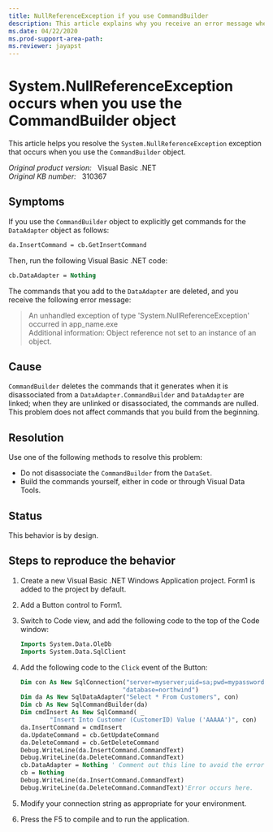 ```yaml
---
title: NullReferenceException if you use CommandBuilder
description: This article explains why you receive an error message when you use the CommandBuilder object, and provides two methods to resolve this problem.
ms.date: 04/22/2020
ms.prod-support-area-path:
ms.reviewer: jayapst
---
```

# System.NullReferenceException occurs when you use the CommandBuilder object

This article helps you resolve the `System.NullReferenceException` exception that occurs when you use the `CommandBuilder` object.

_Original product version:_ &nbsp; Visual Basic .NET  
_Original KB number:_ &nbsp; 310367

## Symptoms

If you use the `CommandBuilder` object to explicitly get commands for the `DataAdapter` object as follows:

```vb
da.InsertCommand = cb.GetInsertCommand
```

Then, run the following Visual Basic .NET code:

```vb
cb.DataAdapter = Nothing
```

The commands that you add to the `DataAdapter` are deleted, and you receive the following error message:

> An unhandled exception of type 'System.NullReferenceException' occurred in app_name.exe  
> Additional information: Object reference not set to an instance of an object.

## Cause

`CommandBuilder` deletes the commands that it generates when it is disassociated from a `DataAdapter.CommandBuilder` and `DataAdapter` are linked; when they are unlinked or disassociated, the commands are nulled. This problem does not affect commands that you build from the beginning.

## Resolution

Use one of the following methods to resolve this problem:

- Do not disassociate the `CommandBuilder` from the `DataSet`.
- Build the commands yourself, either in code or through Visual Data Tools.

## Status

This behavior is by design.

## Steps to reproduce the behavior

1. Create a new Visual Basic .NET Windows Application project. Form1 is added to the project by default.

2. Add a Button control to Form1.

3. Switch to Code view, and add the following code to the top of the Code window:

    ```vb
    Imports System.Data.OleDb
    Imports System.Data.SqlClient
    ```

4. Add the following code to the `Click` event of the Button:

    ```vb
    Dim con As New SqlConnection("server=myserver;uid=sa;pwd=mypassword;" & _
                                "database=northwind")
    Dim da As New SqlDataAdapter("Select * From Customers", con)
    Dim cb As New SqlCommandBuilder(da)
    Dim cmdInsert As New SqlCommand( _
            "Insert Into Customer (CustomerID) Value ('AAAAA')", con)
    da.InsertCommand = cmdInsert
    da.UpdateCommand = cb.GetUpdateCommand
    da.DeleteCommand = cb.GetDeleteCommand
    Debug.WriteLine(da.InsertCommand.CommandText)
    Debug.WriteLine(da.DeleteCommand.CommandText)
    cb.DataAdapter = Nothing ' Comment out this line to avoid the error.
    cb = Nothing
    Debug.WriteLine(da.InsertCommand.CommandText)
    Debug.WriteLine(da.DeleteCommand.CommandText)'Error occurs here.
    ```

5. Modify your connection string as appropriate for your environment.
6. Press the F5 to compile and to run the application.
